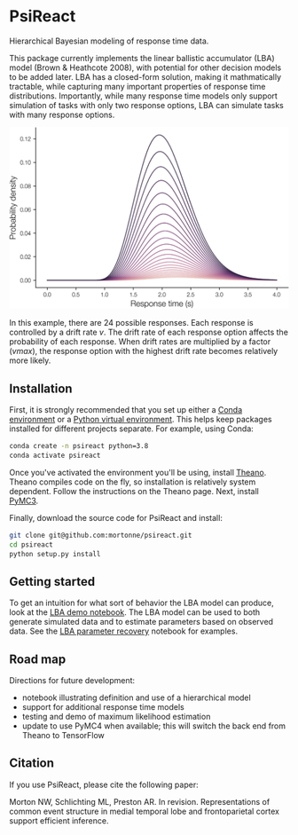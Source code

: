 # PsiReact
Hierarchical Bayesian modeling of response time data.

This package currently implements the linear ballistic accumulator (LBA) model (Brown & Heathcote 2008), with potential for other decision models to be added later. LBA has a closed-form solution, making it mathmatically tractable, while capturing many important properties of response time distributions. Importantly, while many response time models only support simulation of tasks with only two response options, LBA can simulate tasks with many response options.

![probability density function](jupyter/lba_24afc.png)

In this example, there are 24 possible responses. Each response is controlled by a drift rate *v*. The drift rate of each response option affects the probability of each response. When drift rates are multiplied by a factor (*vmax*), the response option with the highest drift rate becomes relatively more likely.

## Installation

First, it is strongly recommended that you set up either a [Conda environment](https://conda.io/en/latest/) or a [Python virtual environment](https://docs.python.org/3/library/venv.html). This helps keep packages installed for different projects separate. For example, using Conda:

```bash
conda create -n psireact python=3.8
conda activate psireact
```

Once you've activated the environment you'll be using, install [Theano](http://deeplearning.net/software/theano/install.html). Theano compiles code on the fly, so installation is relatively system dependent. Follow the instructions on the Theano page. Next, install [PyMC3](https://docs.pymc.io/).

Finally, download the source code for PsiReact and install:

```bash
git clone git@github.com:mortonne/psireact.git
cd psireact
python setup.py install
```

## Getting started

To get an intuition for what sort of behavior the LBA model can produce, look at the [LBA demo notebook](https://github.com/mortonne/psireact/blob/master/jupyter/lba_demo.ipynb). The LBA model can be used to both generate simulated data and to estimate parameters based on observed data. See the [LBA parameter recovery](https://github.com/mortonne/psireact/blob/master/jupyter/lba_recovery.ipynb) notebook for examples.

## Road map

Directions for future development:
 * notebook illustrating definition and use of a hierarchical model
 * support for additional response time models
 * testing and demo of maximum likelihood estimation
 * update to use PyMC4 when available; this will switch the back end from Theano to TensorFlow

## Citation

If you use PsiReact, please cite the following paper:

Morton NW, Schlichting ML, Preston AR. In revision. Representations of common event structure in medial temporal lobe and frontoparietal cortex support efficient inference.

